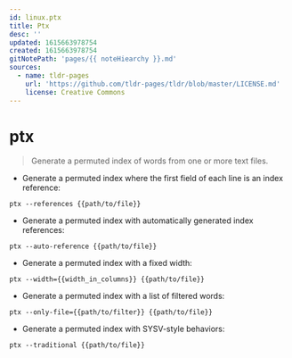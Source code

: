 ```yaml
---
id: linux.ptx
title: Ptx
desc: ''
updated: 1615663978754
created: 1615663978754
gitNotePath: 'pages/{{ noteHiearchy }}.md'
sources:
  - name: tldr-pages
    url: 'https://github.com/tldr-pages/tldr/blob/master/LICENSE.md'
    license: Creative Commons
---
```

# ptx

> Generate a permuted index of words from one or more text files.

- Generate a permuted index where the first field of each line is an index reference:

`ptx --references {{path/to/file}}`

- Generate a permuted index with automatically generated index references:

`ptx --auto-reference {{path/to/file}}`

- Generate a permuted index with a fixed width:

`ptx --width={{width_in_columns}} {{path/to/file}}`

- Generate a permuted index with a list of filtered words:

`ptx --only-file={{path/to/filter}} {{path/to/file}}`

- Generate a permuted index with SYSV-style behaviors:

`ptx --traditional {{path/to/file}}`

